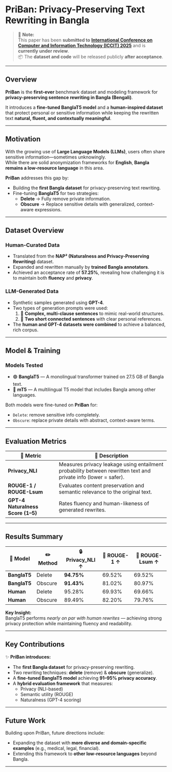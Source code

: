 #  PriBan: Privacy-Preserving Text Rewriting in Bangla

> 📝 **Note:**  
> This paper has been **submitted to** [**International Conference on Computer and Information Technology (ICCIT) 2025**](https://iccit.org.bd/2025/about-iccit/) and is **currently under review**.  
> 📦 The **dataset and code** will be released publicly **after acceptance**.

---

##  Overview

**PriBan** is the **first-ever** benchmark dataset and modeling framework for **privacy-preserving sentence rewriting in Bangla (Bengali)**. 

It introduces a **fine-tuned BanglaT5 model** and a **human-inspired dataset** that protect personal or sensitive information while keeping the rewritten text **natural, fluent, and contextually meaningful**.

---

##  Motivation

With the growing use of **Large Language Models (LLMs)**, users often share sensitive information—sometimes unknowingly.  
While there are solid anonymization frameworks for **English**, **Bangla remains a low-resource language** in this area.  

 **PriBan** addresses this gap by:
-  Building the **first Bangla dataset** for privacy-preserving text rewriting.  
-  Fine-tuning **BanglaT5** for two strategies:
    - **Delete** → Fully remove private information.  
    - **Obscure** → Replace sensitive details with generalized, context-aware expressions.  

---

##  Dataset Overview

###  Human-Curated Data
- Translated from the **NAP² (Naturalness and Privacy-Preserving Rewriting)** dataset.  
- Expanded and rewritten manually by **trained Bangla annotators**.  
- Achieved an acceptance rate of **57.25%**, revealing how challenging it is to maintain both **fluency** and **privacy**.

###  LLM-Generated Data
- Synthetic samples generated using **GPT-4**.  
- Two types of generation prompts were used:
  1. 🧩 **Complex, multi-clause sentences** to mimic real-world structures.  
  2. 💬 **Two short connected sentences** with clear personal references.  
- The **human and GPT-4 datasets were combined** to achieve a balanced, rich corpus.  

---

##  Model & Training

###  Models Tested
- 🟢 **BanglaT5** — A monolingual transformer trained on 27.5 GB of Bangla text.  
- 🔵 **mT5** — A multilingual T5 model that includes Bangla among other languages.  

Both models were fine-tuned on **PriBan** for:
- `Delete`: remove sensitive info completely.  
- `Obscure`: replace private details with abstract, context-aware terms.  

---

##  Evaluation Metrics

| 🧾 Metric | 🎯 Description |
|-----------|----------------|
| **Privacy_NLI** | Measures privacy leakage using entailment probability between rewritten text and private info (lower = safer). |
| **ROUGE-1 / ROUGE-Lsum** | Evaluates content preservation and semantic relevance to the original text. |
| **GPT-4 Naturalness Score (1–5)** | Rates fluency and human-likeness of generated rewrites. |

---

##  Results Summary

| 🧠 Model | ✏️ Method | 🔒 Privacy_NLI ↑ | 🧩 ROUGE-1 ↑ | 🧾 ROUGE-Lsum ↑ |
|----------|------------|-----------------|---------------|-----------------|
| **BanglaT5** | Delete | **94.75%** | 69.52% | 69.52% |
| **BanglaT5** | Obscure | **91.43%** | 81.02% | 80.97% |
| **Human** | Delete | 95.28% | 69.93% | 69.66% |
| **Human** | Obscure | 89.49% | 82.20% | 79.76% |

 **Key Insight:**  
BanglaT5 performs *nearly on par with human rewrites* — achieving strong privacy protection while maintaining fluency and readability.

---

##  Key Contributions

✨ **PriBan introduces:**
-  The **first Bangla dataset** for privacy-preserving rewriting.  
-  Two rewriting techniques: **delete** (remove) & **obscure** (generalize).  
-  A **fine-tuned BanglaT5 model** achieving **91–95% privacy accuracy**.  
-  A **hybrid evaluation framework** that measures:
    - Privacy (NLI-based)
    - Semantic utility (ROUGE)
    - Naturalness (GPT-4 scoring)

---

##  Future Work

 Building upon PriBan, future directions include:
-  Expanding the dataset with **more diverse and domain-specific examples** (e.g., medical, legal, financial).    
-  Extending this framework to **other low-resource languages** beyond Bangla.

---
